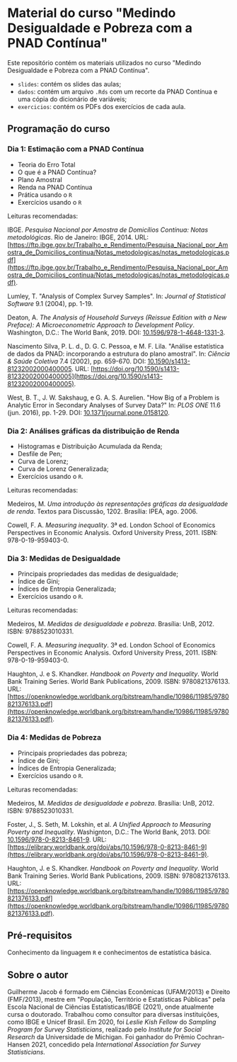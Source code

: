 # Material do curso "Medindo Desigualdade e Pobreza com a PNAD Contínua"

Este repositório contém os materiais utilizados no curso "Medindo Desigualdade e Pobreza com a PNAD Contínua". 

- `slides`: contém os slides das aulas; 
- `dados`: contém um arquivo `.Rds` com um recorte da PNAD Contínua e uma cópia do dicionário de variáveis;
- `exercicios`: contém os PDFs dos exercícios de cada aula.

## Programação do curso

### Dia 1: Estimação com a PNAD Contínua

- Teoria do Erro Total
- O que é a PNAD Contínua?
- Plano Amostral
- Renda na PNAD Contínua
- Prática usando o `R`
- Exercícios usando o `R`

Leituras recomendadas:

IBGE. _Pesquisa Nacional por Amostra de Domicílios Contínua: Notas
metodológicas_. Rio de Janeiro: IBGE, 2014. URL:
[https://ftp.ibge.gov.br/Trabalho_e_Rendimento/Pesquisa_Nacional_por_Amostra_de_Domicilios_continua/Notas_metodologicas/notas_metodologicas.pdf](https://ftp.ibge.gov.br/Trabalho_e_Rendimento/Pesquisa_Nacional_por_Amostra_de_Domicilios_continua/Notas_metodologicas/notas_metodologicas.pdf).

Lumley, T. "Analysis of Complex Survey Samples". In: _Journal of
Statistical Software_ 9.1 (2004), pp. 1-19.

Deaton, A. _The Analysis of Household Surveys (Reissue Edition with a
New Preface): A Microeconometric Approach to Development Policy_.
Washington, D.C.: The World Bank, 2019. DOI:
[10.1596/978-1-4648-1331-3](https://doi.org/10.1596%2F978-1-4648-1331-3).

Nascimento Silva, P. L. d., D. G. C. Pessoa, e M. F. Lila. "Análise
estatística de dados da PNAD: incorporando a estrutura do plano
amostral". In: _Ciência & Saúde Coletiva_ 7.4 (2002), pp. 659-670. DOI:
[10.1590/s1413-81232002000400005](https://doi.org/10.1590%2Fs1413-81232002000400005).
URL:
[https://doi.org/10.1590/s1413-81232002000400005](https://doi.org/10.1590/s1413-81232002000400005).

West, B. T., J. W. Sakshaug, e G. A. S. Aurelien. "How Big of a
Problem is Analytic Error in Secondary Analyses of Survey Data?" In:
_PLOS ONE_ 11.6 (jun. 2016), pp. 1-29. DOI:
[10.1371/journal.pone.0158120](https://doi.org/10.1371%2Fjournal.pone.0158120).

### Dia 2: Análises gráficas da distribuição de Renda

- Histogramas e Distribuição Acumulada da Renda;
- Desfile de Pen;
- Curva de Lorenz;
- Curva de Lorenz Generalizada;
- Exercícios usando o `R`.

Leituras recomendadas:

Medeiros, M. _Uma introdução às representações gráficas da desigualdade
de renda_. Textos para Discussão, 1202. Brasília: IPEA, ago. 2006.

Cowell, F. A. _Measuring inequality_. 3ª ed. London School of
Economics Perspectives in Economic Analysis. Oxford University Press,
2011. ISBN: 978-0-19-959403-0.

### Dia 3: Medidas de Desigualdade

- Principais propriedades das medidas de desigualdade;
- Índice de Gini;
- Índices de Entropia Generalizada;
- Exercícios usando o `R`.

Leituras recomendadas:

Medeiros, M. _Medidas de desigualdade e pobreza_. Brasília: UnB, 2012.
ISBN: 9788523010331.

Cowell, F. A. _Measuring inequality_. 3ª ed. London School of
Economics Perspectives in Economic Analysis. Oxford University Press,
2011. ISBN: 978-0-19-959403-0.

Haughton, J. e S. Khandker. _Handbook on Poverty and Inequality_.
World Bank Training Series. World Bank Publications, 2009. ISBN:
9780821376133. URL:
[https://openknowledge.worldbank.org/bitstream/handle/10986/11985/9780821376133.pdf](https://openknowledge.worldbank.org/bitstream/handle/10986/11985/9780821376133.pdf).

### Dia 4: Medidas de Pobreza

- Principais propriedades das pobreza;
- Índice de Gini;
- Índices de Entropia Generalizada;
- Exercícios usando o `R`.

Leituras recomendadas:

Medeiros, M. _Medidas de desigualdade e pobreza_. Brasília: UnB, 2012.
ISBN: 9788523010331.

Foster, J., S. Seth, M. Lokshin, et al. _A Unified Approach to
Measuring Poverty and Inequality_. Washignton, D.C.: The World Bank,
2013. DOI:
[10.1596/978-0-8213-8461-9](https://doi.org/10.1596%2F978-0-8213-8461-9).
URL:
[https://elibrary.worldbank.org/doi/abs/10.1596/978-0-8213-8461-9](https://elibrary.worldbank.org/doi/abs/10.1596/978-0-8213-8461-9).

Haughton, J. e S. Khandker. _Handbook on Poverty and Inequality_.
World Bank Training Series. World Bank Publications, 2009. ISBN:
9780821376133. URL:
[https://openknowledge.worldbank.org/bitstream/handle/10986/11985/9780821376133.pdf](https://openknowledge.worldbank.org/bitstream/handle/10986/11985/9780821376133.pdf).

## Pré-requisitos

Conhecimento da linguagem `R` e conhecimentos de estatística básica.

## Sobre o autor

Guilherme Jacob é formado em Ciências Econômicas (UFAM/2013) e Direito (FMF/2013), mestre em "População, Território e Estatísticas Públicas" pela Escola Nacional de Ciências Estatísticas/IBGE (2021), onde atualmente cursa o doutorado. Trabalhou como consultor para diversas instituições, como IBGE e Unicef Brasil. Em 2020, foi *Leslie Kish Fellow* do *Sampling Program for Survey Statisticians*, realizado pelo *Institute for Social Research* da Universidade de Michigan. Foi ganhador do Prêmio Cochran-Hansen 2021, concedido pela *International Association for Survey Statisticians*.
